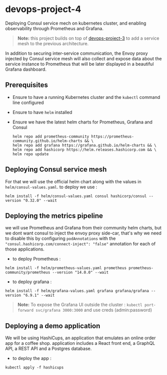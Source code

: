 # devops-project-4
Deploying Consul service mech on kubernetes cluster, and enabling observability through Prometheus and Grafana.

> **Note:** this project builds on top of [devops-project-3](https://github.com/ansnoussi/devops-project-3) to add a service mesh to the previous architecture.

In addition to securing inter-service communication, the Envoy proxy injected by Consul service mesh will also collect and expose data about the service instance to Prometheus that will be later displayed in a beautiful Grafana dashboard.


## Prerequisites

- Ensure to have a running Kubernetes cluster and the `kubectl` command line configured

- Ensure to have `helm` installed

- Ensure we have the latest helm charts for Prometheus, Grafana and Consul
    ```
    helm repo add prometheus-community https://prometheus-community.github.io/helm-charts && \
    helm repo add grafana https://grafana.github.io/helm-charts && \
    helm repo add hashicorp https://helm.releases.hashicorp.com && \
    helm repo update
    ```

## Deploying Consul service mesh
For that we will use the official helm chart along with the values in `helm/consul-values.yaml`.
to deploy we use :
```
helm install -f helm/consul-values.yaml consul hashicorp/consul --version "0.32.0" --wait
```

## Deploying the metrics pipeline
we will use Prometheus and Grafana from their community helm charts, but we dont want consul to inject the envoy proxy side-car, that's why we need to disable this by configuring `podAnnotations` with the `"consul.hashicorp.com/connect-inject": "false"` annotation for each of those applications.
- to deploy Prometheus : 
```
helm install -f helm/prometheus-values.yaml prometheus prometheus-community/prometheus --version "14.0.0" --wait
```
- to deploy grafana : 
```
helm install -f helm/grafana-values.yaml grafana grafana/grafana --version "6.9.1" --wait
```
> **Note:** To expose the Grafana UI outside the cluster : `kubectl port-forward svc/grafana 3000:3000` and use creds (admin:password)

## Deploying a demo application
We will be using HashiCups, an application that emulates an online order app for a coffee shop.
application includes a React front end, a GraphQL API, a REST API and a Postgres database.

- to deploy the app :
```
kubectl apply -f hashicups
```